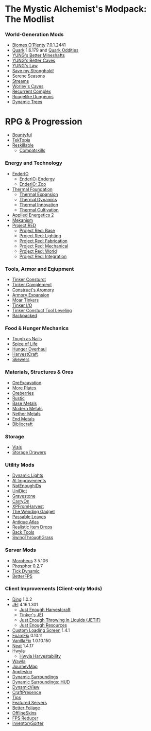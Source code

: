 # The Mystic Alchemist's Modpack: The Modlist

### World-Generation Mods
- [Biomes O'Plenty](https://www.curseforge.com/minecraft/mc-mods/biomes-o-plenty) 7.0.1.2441
- [Quark](https://www.curseforge.com/minecraft/mc-mods/quark) 1.6.179 and [Quark Oddities](https://www.curseforge.com/minecraft/mc-mods/quark-oddities)
- [YUNG's Better Mineshafts](https://www.curseforge.com/minecraft/mc-mods/yungs-better-mineshafts-forge)
- [YUNG's Better Caves](https://www.curseforge.com/minecraft/mc-mods/yungs-better-caves)
- [YUNG's Law](https://www.curseforge.com/minecraft/mc-mods/yungs-law)
- [Save my Stronghold!](https://www.curseforge.com/minecraft/mc-mods/save-my-stronghold)
- [Serene Seasons](https://www.curseforge.com/minecraft/mc-mods/serene-seasons)
- [Streams](https://www.curseforge.com/minecraft/mc-mods/streams)
- [Worley's Caves]()
- [Recurrent Complex](https://www.curseforge.com/minecraft/mc-mods/recurrent-complex)
- [Rougelike Dungeons](https://www.curseforge.com/minecraft/mc-mods/roguelike-dungeons)
- [Dynamic Trees]()

# RPG & Progression
- [Bountyful](https://www.curseforge.com/minecraft/mc-mods/bountiful)
- [TekTopia](https://www.curseforge.com/minecraft/mc-mods/tektopia)
- [Reskillable](https://www.curseforge.com/minecraft/mc-mods/reskillable)
    - [Compatskills](https://www.curseforge.com/minecraft/mc-mods/compatskills)

### Energy and Technology
- [EnderIO]()
    - [EnderIO: Endergy]()
    - [EnderIO: Zoo](https://www.curseforge.com/minecraft/mc-mods/ender-zoo)
- [Thermal Foundation](https://www.curseforge.com/minecraft/mc-mods/thermal-foundation)
    - [Thermal Expansion](https://www.curseforge.com/minecraft/mc-mods/thermal-expansion)
    - [Thermal Dynamics](https://www.curseforge.com/minecraft/mc-mods/thermal-dynamics)
    - [Thermal Innovation](https://www.curseforge.com/minecraft/mc-mods/thermal-innovation)
    - [Thermal Cultivation](https://www.curseforge.com/minecraft/mc-mods/thermal-cultivation)
- [Applied Energetics 2](https://www.curseforge.com/minecraft/mc-mods/applied-energistics-2)
- [Mekanism](https://www.curseforge.com/minecraft/mc-mods/mekanism)
- [Project RED]()
    - [Project Red: Base]()
    - [Project Red: Lighting]()
    - [Project Red: Fabrication]()
    - [Project Red: Mechanical]()
    - [Project Red: World]()
    - [Project Red: Integration]()

### Tools, Armor and Eqiupment
- [Tinker Consturct](https://www.curseforge.com/minecraft/mc-mods/tinkers-construct)
- [Tinker Complement](https://www.curseforge.com/minecraft/mc-mods/tinkers-complement)
- [Construct's Aromory](https://www.curseforge.com/minecraft/mc-mods/constructs-armory)
- [Armory Expansion](https://www.curseforge.com/minecraft/mc-mods/armory-expansion)
- [Moar Tinkers](https://www.curseforge.com/minecraft/mc-mods/moar-tinkers)
- [Tinker I/O](https://www.curseforge.com/minecraft/mc-mods/tinker-i-o)
- [Tinker Constuct Tool Leveling](https://www.curseforge.com/minecraft/mc-mods/tinkers-tool-leveling)
- [Backpacked](https://www.curseforge.com/minecraft/mc-mods/backpacked)

### Food & Hunger Mechanics
- [Tough as Nails](https://www.curseforge.com/minecraft/mc-mods/tough-as-nails)
- [Spice of Life](https://www.curseforge.com/minecraft/mc-mods/the-spice-of-life)
- [Hunger Overhaul](https://www.curseforge.com/minecraft/mc-mods/hunger-overhaul)
- [HarvestCraft](https://www.curseforge.com/minecraft/mc-mods/pams-harvestcraft)
- [Skewers](https://www.curseforge.com/minecraft/mc-mods/skewers)

### Materials, Structures & Ores
- [OreExcavation](https://www.curseforge.com/minecraft/mc-mods/ore-excavation)
- [More Plates](https://www.curseforge.com/minecraft/mc-mods/moreplates)
- [Oreberries](https://www.curseforge.com/minecraft/mc-mods/oreberries)
- [Rustic](https://www.curseforge.com/minecraft/mc-mods/rustic)
- [Base Metals](https://www.curseforge.com/minecraft/mc-mods/base-metals)
- [Modern Metals](https://www.curseforge.com/minecraft/mc-mods/modern-metals)
- [Nether Metals](https://www.curseforge.com/minecraft/mc-mods/nether-metals)
- [End Metals](https://www.curseforge.com/minecraft/mc-mods/end-metals)
- [Bibliocraft](https://www.curseforge.com/minecraft/mc-mods/bibliocraft)

### Storage
- [Vials](https://www.curseforge.com/minecraft/mc-mods/vials)
- [Storage Drawers](https://www.curseforge.com/minecraft/mc-mods/storage-drawers)

### Utility Mods
- [Dynamic Lights](https://www.curseforge.com/minecraft/mc-mods/dynamic-lights)
- [AI Improvements](https://www.curseforge.com/minecraft/mc-mods/ai-improvements)
- [NotEnoughIDs](https://www.curseforge.com/minecraft/mc-mods/notenoughids)
- [UniDict](https://www.curseforge.com/minecraft/mc-mods/unidict)
- [Gravestone](https://www.curseforge.com/minecraft/mc-mods/gravestone-mod)
- [CarryOn](https://www.curseforge.com/minecraft/mc-mods/carry-on)
- [XPFromHarvest](https://www.curseforge.com/minecraft/mc-mods/xp-from-harvest)
- [The Weirding Gadget](https://www.curseforge.com/minecraft/mc-mods/the-weirding-gadget)
- [Passable Leaves](https://www.curseforge.com/minecraft/mc-mods/passable-leaves)
- [Antique Atlas](https://www.curseforge.com/minecraft/mc-mods/antique-atlas)
- [Realistic Item Drops]()
- [Back Tools](https://www.curseforge.com/minecraft/mc-mods/back-tools)
- [SwingThroughGrass](https://www.curseforge.com/minecraft/mc-mods/swingthroughgrass)

### Server Mods
- [Morpheus](https://www.curseforge.com/minecraft/mc-mods/morpheus) 3.5.106
- [Phosphor](https://www.curseforge.com/minecraft/mc-mods/phosphor-forge) 0.2.7
- [Tick Dynamic](https://www.curseforge.com/minecraft/mc-mods/tick-dynamic)
- [BetterFPS](https://www.curseforge.com/minecraft/mc-mods/betterfps)

### Client Improvements (Client-only Mods)
- [Ding](https://www.curseforge.com/minecraft/mc-mods/ding) 1.0.2
- [JEI](https://www.curseforge.com/minecraft/mc-mods/jei) 4.16.1.301
    - [Just Enough Harvestcraft](https://www.curseforge.com/minecraft/mc-mods/just-enough-harvestcraft)
    - [Tinker's JEI](https://www.curseforge.com/minecraft/mc-mods/tinkers-jei)
    - [Just Enough Throwing in Liquids (JETIF)](https://www.curseforge.com/minecraft/mc-mods/jetif)
    - [Just Enough Resources](https://www.curseforge.com/minecraft/mc-mods/just-enough-resources-jer)
- [Custom Loading Screen](https://www.curseforge.com/minecraft/mc-mods/better-loading-screen) 1.4.1
- [FoamFix](https://www.curseforge.com/minecraft/mc-mods/foamfix-optimization-mod) 0.10.11
- [VanillaFix](https://www.curseforge.com/minecraft/mc-mods/vanillafix) 1.0.10.150
- [Neat](https://www.curseforge.com/minecraft/mc-mods/neat) 1.4.17
- [Hwyla](https://www.curseforge.com/minecraft/mc-mods/hwyla)
    - [Hwyla Harvestability](https://www.curseforge.com/minecraft/mc-mods/waila-harvestability)
- [Wawla](https://www.curseforge.com/minecraft/mc-mods/wawla)
- [JourneyMap](https://www.curseforge.com/minecraft/mc-mods/journeymap)
- [Appleskin](https://www.curseforge.com/minecraft/mc-mods/appleskin)
- [Dynamic Surroundings](https://www.curseforge.com/minecraft/mc-mods/dynamic-surroundings)
- [Dynamic Surroundings: HUD](https://www.curseforge.com/minecraft/mc-mods/dynamic-surroundings-huds)
- [DynamicView](https://www.curseforge.com/minecraft/mc-mods/dynamic-view)
- [CraftPresence](https://www.curseforge.com/minecraft/mc-mods/craftpresence)
- [Tips](https://www.curseforge.com/minecraft/mc-mods/tips)
- [Featured Servers](https://www.curseforge.com/minecraft/mc-mods/featured-servers)
- [Better Foliage](https://www.curseforge.com/minecraft/mc-mods/better-foliage)
- [OfflineSkins]()
- [FPS Reducer](https://www.curseforge.com/minecraft/mc-mods/fps-reducer)
- [InventorySorter](https://www.curseforge.com/minecraft/mc-mods/inventory-sorter)